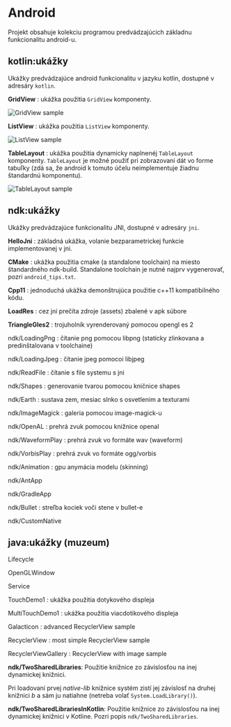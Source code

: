 # Android

Projekt obsahuje kolekciu programou predvádzajúcich základnu funkcionalitu android-u.


## kotlin:ukážky

Ukážky predvádzajúce android funkcionalitu v jazyku kotlin, dostupné v adresáry `kotlin`.

**GridView** : ukážka použitia `GridView` komponenty.

![](images/GridView.png "GridView sample")


**ListView** : ukážka použitia `ListView` komponenty.

![](images/ListView.png "ListView sample")


**TableLayout** : ukážka použitia dynamicky naplnenéj `TableLayout` komponenty. `TableLayout` je možné použiť pri zobrazovaní dát vo forme tabuľky (zdá sa, že android k tomuto účelu neimplementuje žiadnu štandardnú komponentu).

![](images/TableLayout.png "TableLayout sample")


## ndk:ukážky

Ukážky predvádzajúce funkcionalitu JNI, dostupné v adresáry `jni`.

**HelloJni** : základná ukážka, volanie bezparametrickej funkcie implementovanej v jni.

**CMake** : ukážka použitia cmake (a standalone toolchain) na miesto štandardného ndk-build. Standalone toolchain je nutné najprv vygenerovať, pozri `android_tips.txt`.

**Cpp11** : jednoduchá ukážka demonštrujúca použitie c++11 kompatibilného kódu.

**LoadRes** : cez jni prečíta zdroje (assets) zbalené v apk súbore

**TriangleGles2** : trojuholník vyrenderovaný pomocou opengl es 2

ndk/LoadingPng : čítanie png pomocou libpng (staticky zlinkovana a predinštalovana v toolchaine)

ndk/LoadingJpeg : čítanie jpeg pomocoi libjpeg

ndk/ReadFile : čítanie s file systemu s jni

ndk/Shapes : generovanie tvarou pomocou kničnice shapes

ndk/Earth : sustava zem, mesiac slnko s osvetlenim a texturami

ndk/ImageMagick : galeria pomocou image-magick-u

ndk/OpenAL : prehrá zvuk pomocou knižnice openal

ndk/WaveformPlay : prehrá zvuk vo formáte wav (waveform)

ndk/VorbisPlay : prehrá zvuk vo formáte ogg/vorbis

ndk/Animation : gpu anymácia modelu (skinning)

ndk/AntApp

ndk/GradleApp

ndk/Bullet : streľba kociek voči stene v bullet-e

ndk/CustomNative


## java:ukážky (muzeum)

Lifecycle

OpenGLWindow

Service

TouchDemo1 : ukážka použitia dotykového displeja

MultiTouchDemo1 : ukážka použitia viacdotikového displeja

Galacticon : advanced RecyclerView sample

RecyclerView : most simple RecyclerView sample

RecyclerViewGallery : RecyclerView with image sample

**ndk/TwoSharedLibraries**: Použitie knižnice zo závislosťou na inej dynamickej knižnici.

Pri loadovaní prvej *native-lib* knižnice systém zistí jej závislosť na druhej knižnici *b* a sám ju natiahne (netreba volať `System.LoadLibrary()`).


**ndk/TwoSharedLibrariesInKotlin**: Použitie knižnice zo závislosťou na inej dynamickej knižnici v Kotline. Pozri popis `ndk/TwoSharedLibraries`.

